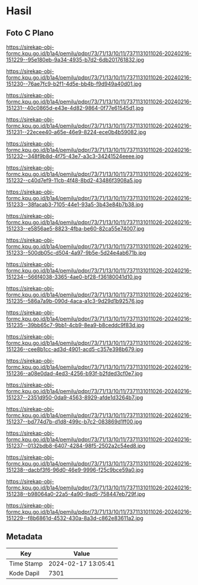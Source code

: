 # Hasil

## Foto C Plano

https://sirekap-obj-formc.kpu.go.id/b1a4/pemilu/pdpr/73/71/13/10/11/7371131011026-20240216-151229--95e180eb-9a34-4935-b7d2-6db201761832.jpg

https://sirekap-obj-formc.kpu.go.id/b1a4/pemilu/pdpr/73/71/13/10/11/7371131011026-20240216-151230--76ae7fc9-b2f1-4d5e-bb4b-f9d949a40d01.jpg

https://sirekap-obj-formc.kpu.go.id/b1a4/pemilu/pdpr/73/71/13/10/11/7371131011026-20240216-151231--40c0865d-e43e-4d82-9864-0f77e61545d1.jpg

https://sirekap-obj-formc.kpu.go.id/b1a4/pemilu/pdpr/73/71/13/10/11/7371131011026-20240216-151231--22ecee40-a65e-46e9-8224-ece0b4b59082.jpg

https://sirekap-obj-formc.kpu.go.id/b1a4/pemilu/pdpr/73/71/13/10/11/7371131011026-20240216-151232--348f9b8d-4f75-43e7-a3c3-34241524eeee.jpg

https://sirekap-obj-formc.kpu.go.id/b1a4/pemilu/pdpr/73/71/13/10/11/7371131011026-20240216-151232--c40d7ef9-11cb-4f48-8bd2-43486f3908a5.jpg

https://sirekap-obj-formc.kpu.go.id/b1a4/pemilu/pdpr/73/71/13/10/11/7371131011026-20240216-151233--38facab3-7105-44e1-93a5-3b43e84b7b38.jpg

https://sirekap-obj-formc.kpu.go.id/b1a4/pemilu/pdpr/73/71/13/10/11/7371131011026-20240216-151233--e5856ae5-8823-4fba-be60-82ca55e74007.jpg

https://sirekap-obj-formc.kpu.go.id/b1a4/pemilu/pdpr/73/71/13/10/11/7371131011026-20240216-151233--500db05c-d504-4a97-9b5e-5d24e4ab671b.jpg

https://sirekap-obj-formc.kpu.go.id/b1a4/pemilu/pdpr/73/71/13/10/11/7371131011026-20240216-151234--566f4038-3365-4ae0-bf28-f36180041d10.jpg

https://sirekap-obj-formc.kpu.go.id/b1a4/pemilu/pdpr/73/71/13/10/11/7371131011026-20240216-151235--586a7a9b-090d-4aca-a1c3-9d29d1b92576.jpg

https://sirekap-obj-formc.kpu.go.id/b1a4/pemilu/pdpr/73/71/13/10/11/7371131011026-20240216-151235--39bb65c7-9bb1-4cb9-8ea9-b8ceddc9f83d.jpg

https://sirekap-obj-formc.kpu.go.id/b1a4/pemilu/pdpr/73/71/13/10/11/7371131011026-20240216-151236--cee8b1cc-ad3d-4901-acd5-c357e398b679.jpg

https://sirekap-obj-formc.kpu.go.id/b1a4/pemilu/pdpr/73/71/13/10/11/7371131011026-20240216-151236--a08e0dad-4ed3-4256-b93f-b2fded3cf0e7.jpg

https://sirekap-obj-formc.kpu.go.id/b1a4/pemilu/pdpr/73/71/13/10/11/7371131011026-20240216-151237--2351d950-0da9-4563-8929-afde1d3264b7.jpg

https://sirekap-obj-formc.kpu.go.id/b1a4/pemilu/pdpr/73/71/13/10/11/7371131011026-20240216-151237--bd774d7b-d1d8-499c-b7c2-083869d1ff00.jpg

https://sirekap-obj-formc.kpu.go.id/b1a4/pemilu/pdpr/73/71/13/10/11/7371131011026-20240216-151237--0132bdb8-6407-4284-98f5-2502a2c54ed8.jpg

https://sirekap-obj-formc.kpu.go.id/b1a4/pemilu/pdpr/73/71/13/10/11/7371131011026-20240216-151238--dacbf3f6-96d0-46e9-9996-f25c9bce59a0.jpg

https://sirekap-obj-formc.kpu.go.id/b1a4/pemilu/pdpr/73/71/13/10/11/7371131011026-20240216-151238--b98064a0-22a5-4a90-9ad5-758447eb729f.jpg

https://sirekap-obj-formc.kpu.go.id/b1a4/pemilu/pdpr/73/71/13/10/11/7371131011026-20240216-151229--f8b6861d-4532-430a-8a3d-c862e83611a2.jpg


## Metadata

| Key        | Value               |
| ---------- | ------------------- |
| Time Stamp | 2024-02-17 13:05:41 |
| Kode Dapil | 7301                |



